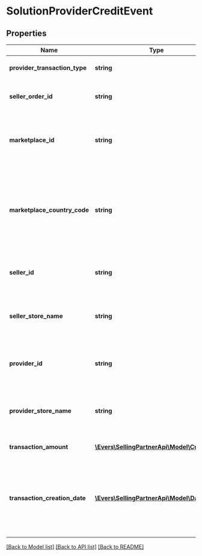 # SolutionProviderCreditEvent

## Properties
Name | Type | Description | Notes
------------ | ------------- | ------------- | -------------
**provider_transaction_type** | **string** | The transaction type. | [optional] 
**seller_order_id** | **string** | A seller-defined identifier for an order. | [optional] 
**marketplace_id** | **string** | The identifier of the marketplace where the order was placed. | [optional] 
**marketplace_country_code** | **string** | The two-letter country code of the country associated with the marketplace where the order was placed. | [optional] 
**seller_id** | **string** | The Amazon-defined identifier of the seller. | [optional] 
**seller_store_name** | **string** | The store name where the payment event occurred. | [optional] 
**provider_id** | **string** | The Amazon-defined identifier of the solution provider. | [optional] 
**provider_store_name** | **string** | The store name where the payment event occurred. | [optional] 
**transaction_amount** | [**\Evers\SellingPartnerApi\Model\Currency**](Currency.md) | The amount of the credit. | [optional] 
**transaction_creation_date** | [**\Evers\SellingPartnerApi\Model\\DateTime**](\DateTime.md) | The date and time that the credit transaction was created, in ISO 8601 date time format. | [optional] 

[[Back to Model list]](../README.md#documentation-for-models) [[Back to API list]](../README.md#documentation-for-api-endpoints) [[Back to README]](../README.md)


